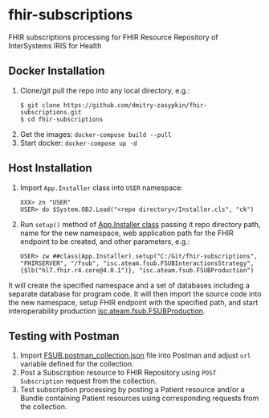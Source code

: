 # fhir-subscriptions
FHIR subscriptions processing for FHIR Resource Repository of InterSystems IRIS for Health

## Docker Installation
1. Clone/git pull the repo into any local directory, e.g.:
	```
	$ git clone https://github.com/dmitry-zasypkin/fhir-subscriptions.git
	$ cd fhir-subscriptions
	```
2. Get the images: ```docker-compose build --pull```
3. Start docker: ```docker-compose up -d```

## Host Installation
1. Import ```App.Installer``` class into ```USER``` namespace:
	```
	XXX> zn "USER"
	USER> do $System.OBJ.Load("<repo directory>/Installer.cls", "ck")
	```
2. Run  ```setup()``` method of [App.Installer class](../main/Installer.cls) passing it repo directory path, name for the new namespace, web application path for the FHIR endpoint to be created, and other parameters, e.g.:
	```
	USER> zw ##class(App.Installer).setup("C:/Git/fhir-subscriptions", "FHIRSERVER", "/fsub", "isc.ateam.fsub.FSUBInteractionsStrategy", {$lb("hl7.fhir.r4.core@4.0.1")}, "isc.ateam.fsub.FSUBProduction")
	```
It will create the specified namespace and a set of databases including a separate database for program code. 
It will then import the source code into the new namespace, setup FHIR endpoint with the specified path, and start interoperability production [isc.ateam.fsub.FSUBProduction](../main/src/cls/isc/ateam/fsub/FSUBProduction.cls).
## Testing with Postman
1. Import [FSUB.postman_collection.json](../main/misc/postman/FSUB.postman_collection.json) file into Postman and adjust ```url``` variable defined for the collection.
2. Post a Subscription resource to FHIR Repository using ```POST Subscription``` request from the collection.
3. Test subscription processing by posting a Patient resource and/or a Bundle containing Patient resources using corresponding requests from the collection.
